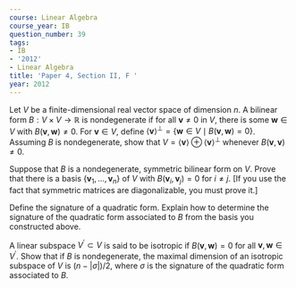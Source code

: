 ```yaml
---
course: Linear Algebra
course_year: IB
question_number: 39
tags:
- IB
- '2012'
- Linear Algebra
title: 'Paper 4, Section II, F '
year: 2012
---
```




Let $V$ be a finite-dimensional real vector space of dimension $n$. A bilinear form $B: V \times V \rightarrow \mathbb{R}$ is nondegenerate if for all $\mathbf{v} \neq 0$ in $V$, there is some $\mathbf{w} \in V$ with $B(\mathbf{v}, \mathbf{w}) \neq 0$. For $\mathbf{v} \in V$, define $\langle\mathbf{v}\rangle^{\perp}=\{\mathbf{w} \in V \mid B(\mathbf{v}, \mathbf{w})=0\}$. Assuming $B$ is nondegenerate, show that $V=\langle\mathbf{v}\rangle \oplus\langle\mathbf{v}\rangle^{\perp}$ whenever $B(\mathbf{v}, \mathbf{v}) \neq 0$.

Suppose that $B$ is a nondegenerate, symmetric bilinear form on $V$. Prove that there is a basis $\left\{\mathbf{v}_{1}, \ldots, \mathbf{v}_{n}\right\}$ of $V$ with $B\left(\mathbf{v}_{i}, \mathbf{v}_{j}\right)=0$ for $i \neq j$. [If you use the fact that symmetric matrices are diagonalizable, you must prove it.]

Define the signature of a quadratic form. Explain how to determine the signature of the quadratic form associated to $B$ from the basis you constructed above.

A linear subspace $V^{\prime} \subset V$ is said to be isotropic if $B(\mathbf{v}, \mathbf{w})=0$ for all $\mathbf{v}, \mathbf{w} \in V^{\prime}$. Show that if $B$ is nondegenerate, the maximal dimension of an isotropic subspace of $V$ is $(n-|\sigma|) / 2$, where $\sigma$ is the signature of the quadratic form associated to $B$.